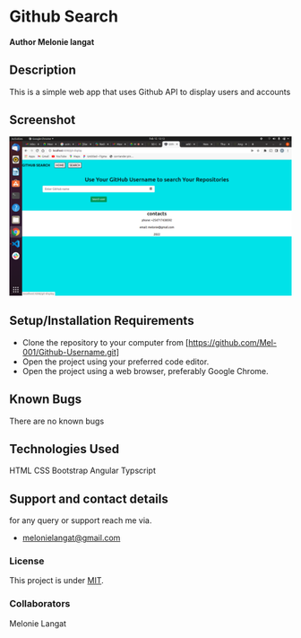 # Github Search
#### Author Melonie langat
## Description
This is a simple web app that uses Github API to display users and accounts
## Screenshot
<img src="src/assets/Screenshot from 2022-02-15 13-13-08.png" alt="">



## Setup/Installation Requirements
* Clone the repository to your computer from 
        [https://github.com/Mel-001/Github-Username.git]
* Open the project using your preferred code editor.
* Open the project using a web browser, preferably Google Chrome.
## Known Bugs
There are no known bugs
## Technologies Used
HTML 
CSS
Bootstrap
Angular
Typscript
## Support and contact details
for any query or support reach me via.
* melonielangat@gmail.com
### License
This project is under [MIT](LICENSE).
### Collaborators
Melonie Langat